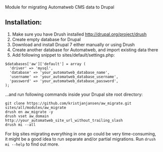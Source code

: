 Module for migrating Automatweb CMS data to Drupal

## Installation:

1. Make sure you have Drush installed http://drupal.org/project/drush
2. Create empty database for Drupal
3. Download and install Drupal 7 either manually or using Drush
4. Create another database for Automatweb, and import existing data there
5. Add following snippet to sites/default/settings.php:

```  
$databases['aw']['default'] = array (
  'driver' => 'mysql',
  'database' => 'your_automatweb_database_name',
  'username' => 'your_automatweb_database_username',
  'password' => 'your_automatweb_database_password',
);
```

...and run following commands inside your Drupal site root directory:

```
git clone https://github.com/kristjanjansen/aw_migrate.git sites/all/modules/aw_migrate
drush en aw_migrate -y
drush vset aw_domain http://your_automatweb_site_url_without_trailing_slash
drush mi --all
```

For big sites migrating everything in one go could be very time-consuming, it might
be a good idea to run separate  and/or partial migrations. Run ```drush mi --help``` to find out more. 




